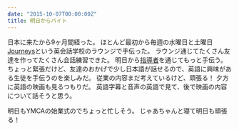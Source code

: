 ```yaml
---
date: "2015-10-07T00:00:00Z"
title: 明日からバイト
---
```


日本に来たから9ヶ月間経った。
ほとんど最初から毎週の水曜日と土曜日[Journeys][journeys]という英会話学校のラウンジで手伝った。
ラウンジ通じてたくさん友達を作ってたくさん会話練習できた。
明日から[指導者][teachers]を通じてもっと手伝う。
ちょっと緊張だけど、友達のおかげで少し日本語が話せるので、英語に興味がある生徒を手伝うのを楽しみだ。
従業の内容まだ考えているけど、頑張る！
夕方に英語の映画も見るつもりだ。
英語字幕と音声の英語で見て、後で映画の内容について話そうと思う。

明日もYMCAの始業式のでちょっと忙しそう。
じゃあちゃんと寝て明日も頑張る！


[journeys]: http://www.journeys.jp
[teachers]: http://www.journeys.jp/#!teachers/c1iml
